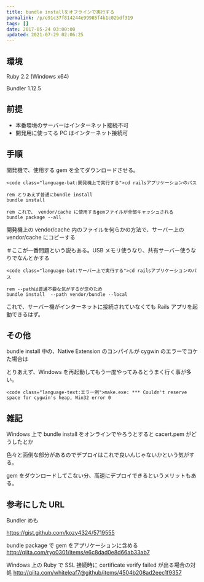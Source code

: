 ```yaml
---
title: bundle installをオフラインで実行する
permalink: /p/e91c37f814244e99985f4b1c02bdf319
tags: []
date: 2017-05-24 03:00:00
updated: 2021-07-29 02:06:25
---
```


## 環境

Ruby 2.2 (Windows x64)

Bundler 1.12.5

## 前提

- 本番環境のサーバーはインターネット接続不可
- 開発用に使ってる PC はインターネット接続可

## 手順

開発機で、使用する gem を全てダウンロードさせる。

```
<code class="language-bat:開発機上で実行する">cd railsアプリケーションのパス

rem とりあえず普通にbundle install
bundle install

rem これで、 vendor/cache に使用するgemファイルが全部キャッシュされる
bundle package --all
```

開発機上の vendor/cache 内のファイルを何らかの方法で、サーバー上の vendor/cache にコピーする

＃ここが一番問題という説もある。USB メモリ使うなり、共有サーバー使うなりでなんとかする

```
<code class="language-bat:サーバー上で実行する">cd railsアプリケーションのパス

rem --pathは普通不要な気がするが念のため
bundle install  --path vendor/bundle --local
```

これで、サーバー機がインターネットに接続されていなくても Rails アプリを起動できるはず。

## その他

bundle install 中の、Native Extension のコンパイルが cygwin のエラーでコケた場合は

とりあえず、Windows を再起動してもう一度やってみるとうまく行く事が多い。

```
<code class="language-text:エラー例">make.exe: *** Couldn't reserve space for cygwin's heap, Win32 error 0
```

## 雑記

Windows 上で bundle install をオンラインでやろうとすると cacert.pem がどうしたとか

色々と面倒な部分があるのでデプロイはこれで良いんじゃないかという気がする。

gem をダウンロードしてこない分、高速にデプロイできるというメリットもある。

## 参考にした URL

Bundler めも

<a href="https://gist.github.com/kozy4324/5719555"><https://gist.github.com/kozy4324/5719555>

bundle package で gem をアプリケーションに含める <a href="http://qiita.com/ryo0301/items/e6c8dad0e8d66ab33ab7"><http://qiita.com/ryo0301/items/e6c8dad0e8d66ab33ab7>

Windows 上の Ruby で SSL 接続時に certificate verify failed が出る場合の対処 <a href="http://qiita.com/whiteleaf7@github/items/4504b208ad2eec1f9357"><http://qiita.com/whiteleaf7@github/items/4504b208ad2eec1f9357>
